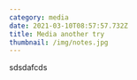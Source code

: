 ```yaml
---
category: media
date: 2021-03-10T08:57:57.732Z
title: Media another try
thumbnail: /img/notes.jpg
---
```

sdsdafcds